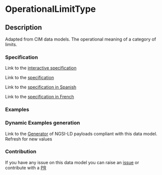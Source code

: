 # OperationalLimitType

## Description 

Adapted from CIM data models. The operational meaning of a category of limits.
### Specification

Link to the [interactive specification](https://swagger.lab.fiware.org/?url=https://smart-data-models.github.io/dataModel.EnergyCIM/OperationalLimitType/swagger.yaml)

Link to the [specification](https://smart-data-models.github.io/dataModel.EnergyCIM/OperationalLimitType/doc/spec.md)

Link to the [specification in Spanish](https://smart-data-models.github.io/dataModel.EnergyCIM/OperationalLimitType/doc/spec_ES.md)

Link to the [specification in French](https://smart-data-models.github.io/dataModel.EnergyCIM/OperationalLimitType/doc/spec_FR.md)
### Examples
### Dynamic Examples generation

Link to the [Generator](https://smartdatamodels.org/extra/ngsi-ld_generator_v0.91.php?schemaUrl=https://raw.githubusercontent.com/smart-data-models/dataModel.EnergyCIM/master/OperationalLimitType/schema.json&email=info@smartdatamodels.org) of NGSI-LD payloads compliant with this data model. Refresh for new values
### Contribution

 If you have any issue on this data model you can raise an [issue](https://github.com/smart-data-models/dataModel.EnergyCIM/issues)  or contribute with a [PR](https://github.com/smart-data-models/dataModel.EnergyCIM/pulls)